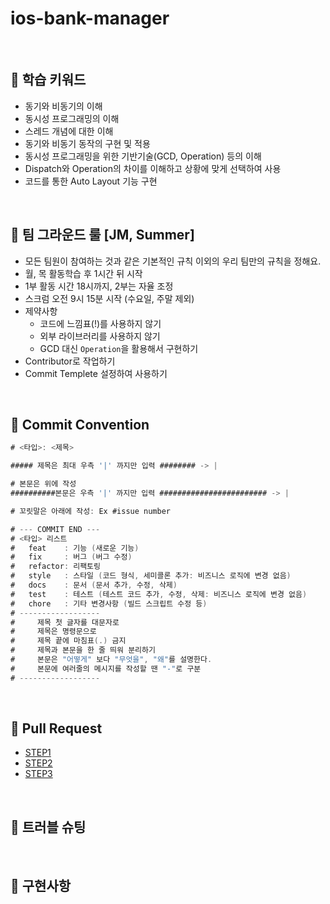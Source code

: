 
# ios-bank-manager 

<br>

## 📌 학습 키워드

* 동기와 비동기의 이해
* 동시성 프로그래밍의 이해
* 스레드 개념에 대한 이해
* 동기와 비동기 동작의 구현 및 적용
* 동시성 프로그래밍을 위한 기반기술(GCD, Operation) 등의 이해
* Dispatch와 Operation의 차이를 이해하고 상황에 맞게 선택하여 사용
* 코드를 통한 Auto Layout 기능 구현

<br>

## 📌 팀 그라운드 룰 [JM, Summer]

- 모든 팀원이 참여하는 것과 같은 기본적인 규칙 이외의 우리 팀만의 규칙을 정해요.
- 월, 목 활동학습 후 1시간 뒤 시작
- 1부 활동 시간 18시까지, 2부는 자율 조정
- 스크럼 오전 9시 15분 시작 (수요일, 주말 제외)
- 제약사항
    - 코드에 느낌표(!)를 사용하지 않기
    - 외부 라이브러리를 사용하지 않기
    - GCD 대신 `Operation`을 활용해서 구현하기
- Contributor로 작업하기
- Commit Templete 설정하여 사용하기


<br>

## 📌 Commit Convention

```swift
# <타입>: <제목>

##### 제목은 최대 우측 '|' 까지만 입력 ######## -> |

# 본문은 위에 작성
##########본문은 우측 '|' 까지만 입력 ######################## -> |

# 꼬릿말은 아래에 작성: Ex #issue number

# --- COMMIT END ---
# <타입> 리스트
#   feat    : 기능 (새로운 기능)
#   fix     : 버그 (버그 수정)
#   refactor: 리팩토링
#   style   : 스타일 (코드 형식, 세미콜론 추가: 비즈니스 로직에 변경 없음)
#   docs    : 문서 (문서 추가, 수정, 삭제)
#   test    : 테스트 (테스트 코드 추가, 수정, 삭제: 비즈니스 로직에 변경 없음)
#   chore   : 기타 변경사항 (빌드 스크립트 수정 등)
# ------------------
#     제목 첫 글자를 대문자로
#     제목은 명령문으로
#     제목 끝에 마침표(.) 금지
#     제목과 본문을 한 줄 띄워 분리하기
#     본문은 "어떻게" 보다 "무엇을", "왜"를 설명한다.
#     본문에 여러줄의 메시지를 작성할 땐 "-"로 구분
# ------------------
```

<br>

## 📌 Pull Request  

* [STEP1](https://github.com/yagom-academy/ios-bank-manager/pull/31)   
* [STEP2](https://github.com/yagom-academy/ios-bank-manager/pull/43)    
* [STEP3](https://github.com/yagom-academy/ios-bank-manager/pull/47) 

<br>

## 📌 트러블 슈팅



<br>

## 📌 구현사항



